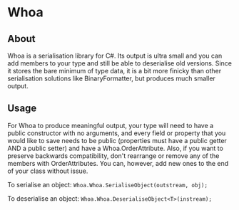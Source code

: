 # Whoa

## About
Whoa is a serialisation library for C#. Its output is ultra small and
you can add members to your type and still be able to deserialise old
versions. Since it stores the bare minimum of type data, it is a bit
more finicky than other serialisation solutions like BinaryFormatter,
but produces much smaller output.

## Usage

For Whoa to produce meaningful output, your type will need to have a
public constructor with no arguments, and every field or property that
you would like to save needs to be public (properties must have a public
getter AND a public setter) and have a Whoa.OrderAttribute. Also, if you
want to preserve backwards compatibility, don't rearrange or remove
any of the members with OrderAttributes. You can, however, add new ones
to the end of your class without issue.

To serialise an object:
`Whoa.Whoa.SerialiseObject(outstream, obj);`

To deserialise an object:
`Whoa.Whoa.DeserialiseObject<T>(instream);`


